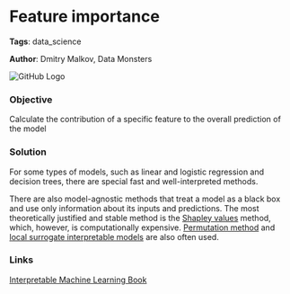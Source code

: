 # Feature importance

**Tags**: data_science

**Author**: Dmitry Malkov, Data Monsters

![GitHub Logo](https://progi.pro/media/main/4d/a7/34/4da73418da5e7bbb50fb3cec58f7846d.png)

### Objective

Calculate the contribution of a specific feature to the overall prediction of the model

### Solution

For some types of models, such as linear and logistic regression and decision trees, there are special fast and well-interpreted methods.

There are also model-agnostic methods that treat a model as a black box and use only information about its inputs and predictions. The most theoretically justified and stable method is the [Shapley values](https://github.com/ml-patterns/ml-patterns/blob/main/patterns/shapley_values_v1.md) method, which, however, is computationally expensive. [Permutation method]() and [local surrogate interpretable models]()  are also often used.

### Links

[Interpretable Machine Learning Book](https://christophm.github.io/interpretable-ml-book/index.html)
